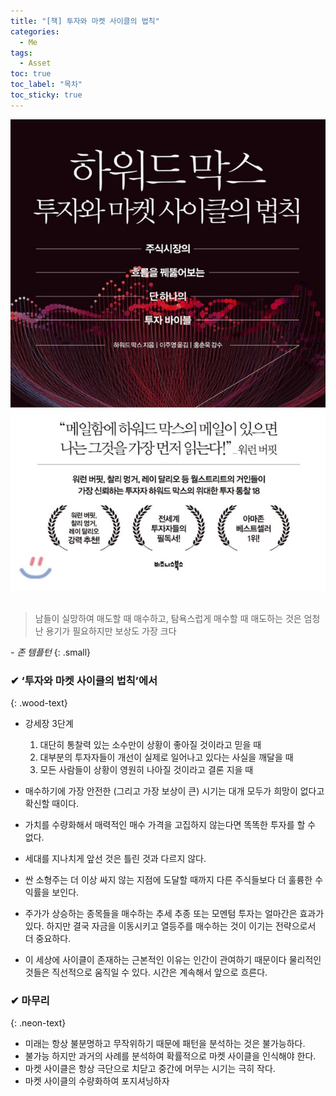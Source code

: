 ```yaml
---
title: "[책] 투자와 마켓 사이클의 법칙"
categories:
  - Me
tags:
  - Asset
toc: true
toc_label: "목차"
toc_sticky: true
---
```


![](/assets/images/me/2021-05-16-me-book-marketCycle-1.png)
<br><br>

> 남들이 실망하여 매도할 때 매수하고, 탐욕스럽게 매수할 때 매도하는 것은 엄청난 용기가 필요하지만 보상도 가장 크다


<cite>- 존 템플턴</cite>
{: .small}

### ✔ ‘투자와 마켓 사이클의 법칙’에서
{: .wood-text}

- 강세장 3단계
  1. 대단히 통찰력 있는 소수만이 상황이 좋아질 것이라고 믿을 때
  1. 대부분의 투자자들이 개선이 실제로 일어나고 있다는 사실을 깨달을 때
  1. 모든 사람들이 상황이 영원히 나아질 것이라고 결론 지을 때

- 매수하기에 가장 안전한 (그리고 가장 보상이 큰) 시기는 대개 모두가 희망이 없다고 확신할 때이다.
- 가치를 수량화해서 매력적인 매수 가격을 고집하지 않는다면 똑똑한 투자를 할 수 없다.
- 세대를 지나치게 앞선 것은 틀린 것과 다르지 않다.
- 싼 소형주는 더 이상 싸지 않는 지점에 도달할 때까지 다른 주식들보다 더 훌륭한 수익률을 보인다.
- 주가가 상승하는 종목들을 매수하는 추세 추종 또는 모멘텀 투자는 얼마간은 효과가 있다. 
  하지만 결국 자금을 이동시키고 열등주를 매수하는 것이 이기는 전략으로서 더 중요하다.
- 이 세상에 사이클이 존재하는 근본적인 이유는 인간이 관여하기 때문이다
  물리적인 것들은 직선적으로 움직일 수 있다.
  시간은 계속해서 앞으로 흐른다.


### ✔ 마무리
{: .neon-text}

- 미래는 항상 불분명하고 무작위하기 때문에 패턴을 분석하는 것은 불가능하다.
- 불가능 하지만 과거의 사례를 분석하여 확률적으로 마켓 사이클을 인식해야 한다.
- 마켓 사이클은 항상 극단으로 치닫고 중간에 머무는 시기는 극히 작다.
- 마켓 사이클의 수량화하여 포지셔닝하자
